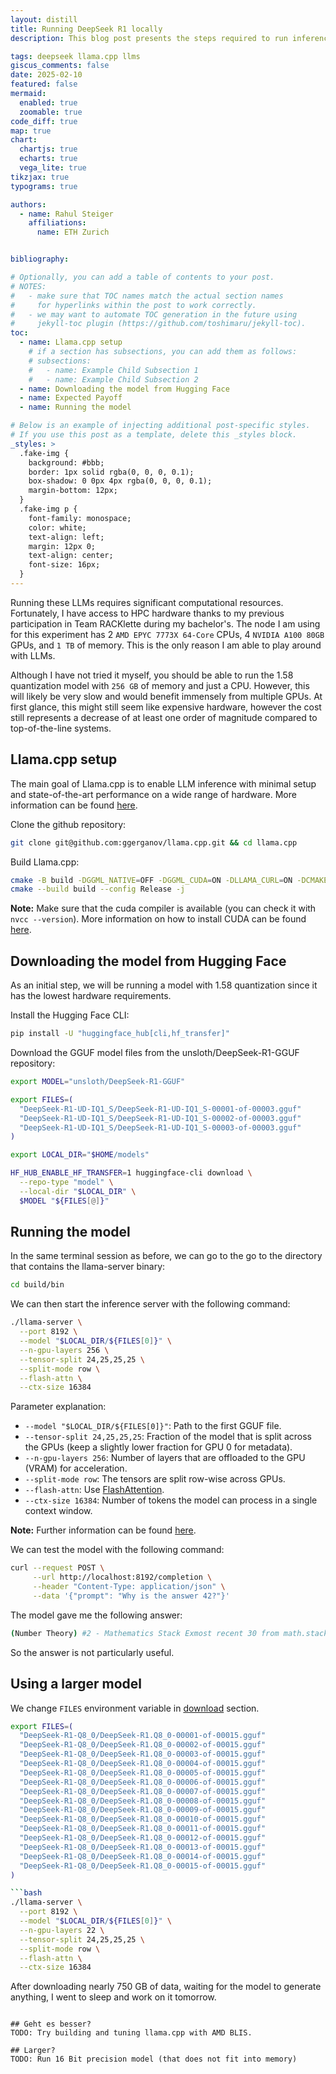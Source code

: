 ```yaml
---
layout: distill
title: Running DeepSeek R1 locally
description: This blog post presents the steps required to run inference for DeepSeek R1 using Llama.cpp on a single HPC node equipped with 4 A100 GPUs and 1 TB of memory.

tags: deepseek llama.cpp llms
giscus_comments: false
date: 2025-02-10
featured: false
mermaid:
  enabled: true
  zoomable: true
code_diff: true
map: true
chart:
  chartjs: true
  echarts: true
  vega_lite: true
tikzjax: true
typograms: true

authors:
  - name: Rahul Steiger
    affiliations:
      name: ETH Zurich


bibliography: 

# Optionally, you can add a table of contents to your post.
# NOTES:
#   - make sure that TOC names match the actual section names
#     for hyperlinks within the post to work correctly.
#   - we may want to automate TOC generation in the future using
#     jekyll-toc plugin (https://github.com/toshimaru/jekyll-toc).
toc:
  - name: Llama.cpp setup
    # if a section has subsections, you can add them as follows:
    # subsections:
    #   - name: Example Child Subsection 1
    #   - name: Example Child Subsection 2
  - name: Downloading the model from Hugging Face
  - name: Expected Payoff
  - name: Running the model 

# Below is an example of injecting additional post-specific styles.
# If you use this post as a template, delete this _styles block.
_styles: >
  .fake-img {
    background: #bbb;
    border: 1px solid rgba(0, 0, 0, 0.1);
    box-shadow: 0 0px 4px rgba(0, 0, 0, 0.1);
    margin-bottom: 12px;
  }
  .fake-img p {
    font-family: monospace;
    color: white;
    text-align: left;
    margin: 12px 0;
    text-align: center;
    font-size: 16px;
  }
---
```


Running these LLMs requires significant computational resources. Fortunately, I have access to HPC hardware thanks to my previous participation in Team RACKlette during my bachelor's. The node I am using for this experiment has 2 `AMD EPYC 7773X 64-Core` CPUs, 4 `NVIDIA A100 80GB` GPUs, and `1 TB` of memory. This is the only reason I am able to play around with LLMs. 

Although I have not tried it myself, you should be able to run the 1.58 quantization model with `256 GB` of memory and just a CPU. However, this will likely be very slow and would benefit immensely from multiple GPUs. At first glance, this might still seem like expensive hardware, however the cost still represents a decrease of at least one order of magnitude compared to top-of-the-line systems. 

## Llama.cpp setup

The main goal of Llama.cpp is to enable LLM inference with minimal setup and state-of-the-art performance on a wide range of hardware. More information can be found [here](https://github.com/ggerganov/llama.cpp).

Clone the github repository:
```bash
git clone git@github.com:ggerganov/llama.cpp.git && cd llama.cpp
```

Build Llama.cpp:
```bash
cmake -B build -DGGML_NATIVE=OFF -DGGML_CUDA=ON -DLLAMA_CURL=ON -DCMAKE_EXE_LINKER_FLAGS=-Wl,--allow-shlib-undefined .
cmake --build build --config Release -j
```

**Note:** Make sure that the cuda compiler is available (you can check it with `nvcc --version`). More information on how to install CUDA can be found [here](https://docs.nvidia.com/cuda/cuda-installation-guide-linux/).

## Downloading the model from Hugging Face
 
As an initial step, we will be running a model with 1.58 quantization since it has the lowest hardware requirements. 

Install the Hugging Face CLI:
```bash
pip install -U "huggingface_hub[cli,hf_transfer]"
```

Download the GGUF model files from the unsloth/DeepSeek-R1-GGUF repository:
```bash
export MODEL="unsloth/DeepSeek-R1-GGUF"

export FILES=(
  "DeepSeek-R1-UD-IQ1_S/DeepSeek-R1-UD-IQ1_S-00001-of-00003.gguf"
  "DeepSeek-R1-UD-IQ1_S/DeepSeek-R1-UD-IQ1_S-00002-of-00003.gguf"
  "DeepSeek-R1-UD-IQ1_S/DeepSeek-R1-UD-IQ1_S-00003-of-00003.gguf"
)

export LOCAL_DIR="$HOME/models"

HF_HUB_ENABLE_HF_TRANSFER=1 huggingface-cli download \
  --repo-type "model" \
  --local-dir "$LOCAL_DIR" \
  $MODEL "${FILES[@]}"
```

## Running the model 

In the same terminal session as before, we can go to the go to the directory that contains the llama-server binary:
```bash
cd build/bin
```

We can then start the inference server with the following command:

```bash
./llama-server \
  --port 8192 \
  --model "$LOCAL_DIR/${FILES[0]}" \
  --n-gpu-layers 256 \
  --tensor-split 24,25,25,25 \
  --split-mode row \
  --flash-attn \
  --ctx-size 16384
```

Parameter explanation:
- `--model "$LOCAL_DIR/${FILES[0]}"`: Path to the first GGUF file.
- `--tensor-split 24,25,25,25`: Fraction of the model that is split across the GPUs (keep a slightly lower fraction for GPU 0 for metadata).
- `--n-gpu-layers 256`: Number of layers that are offloaded to the GPU (VRAM) for acceleration.
- `--split-mode row`: The tensors are split row-wise across GPUs.
- `--flash-attn`: Use [FlashAttention](https://github.com/Dao-AILab/flash-attention).
- `--ctx-size 16384`: Number of tokens the model can process in a single context window.

**Note:** Further information can be found [here](https://github.com/ggerganov/llama.cpp/blob/master/examples/server/README.md).

We can test the model with the following command:

```bash
curl --request POST \
     --url http://localhost:8192/completion \
     --header "Content-Type: application/json" \
     --data '{"prompt": "Why is the answer 42?"}'
```

The model gave me the following answer:

```bash
(Number Theory) #2 - Mathematics Stack Exmost recent 30 from math.stackexchange.com2024Doubtful2024-07-17T14:19:43Zhttps://math.stackexchange.com/feeds/question/4921410https://creativecommons.org/licenses/by-sa/4.0/rdfhttps://math.stackexchange.com/q/49214100Why is the answer 42? (Number Theory) #2Misha Parishhttps://math.stackexchange.com/users/13142522024-05-23T16:32:05Z2024Doubtful2024-05Doubtfulhttps://math.stackexchange.com/q/49214100Why is the answer 42? (Number Theory) #2Misha Parishhttps://math.stackexchange.com/users/13142522024-05-23T16:32:05Z2024-05Doubtful<p>So, I'm a student, and I'm learning math from the <a href="https://math.stackexchange.com/questions/4921410/why-is-the-answer-42-number-theory-2">Ground Up</a> series. I have a question from <a href="https://math.stackexchange.com/questions/4921410/why-is-the-answer-42-number-theory-2">Volume 1</a>, and I need help. The problem is: "If a four-digit number is made by combining the numbers 1, 2, 3, and 4. What is the sum of all the possible four-digit numbers that are formed?" The answer is given as 42, but I can't figure out why. I need an explanation. Here are my thoughts:</p> <p>I think that since there are 4 unique digits, there are 4! = 24 possible permutations. Each digit (1, 2, 3, 4) will appear in each place (thousands, hundreds, tens, ones) 6 times. So, for each digit, it appears 6 times in each position. The total sum for each position would be 6*(1+2+3+4) = 6*10 = 60. Then, for the total sum, it's 60*1000 + 60*100 + 60*10 + 60*1 = 60*(1000+100+10+1) = 60*1111 = 66660. But the answer is supposed to be 42. Where did I go wrong?
```

So the answer is not particularly useful. 

## Using a larger model

We change `FILES` environment variable in [download](#downloading-the-model-from-hugging-face) section. 

```bash
export FILES=(
  "DeepSeek-R1-Q8_0/DeepSeek-R1.Q8_0-00001-of-00015.gguf"
  "DeepSeek-R1-Q8_0/DeepSeek-R1.Q8_0-00002-of-00015.gguf"
  "DeepSeek-R1-Q8_0/DeepSeek-R1.Q8_0-00003-of-00015.gguf"
  "DeepSeek-R1-Q8_0/DeepSeek-R1.Q8_0-00004-of-00015.gguf"
  "DeepSeek-R1-Q8_0/DeepSeek-R1.Q8_0-00005-of-00015.gguf"
  "DeepSeek-R1-Q8_0/DeepSeek-R1.Q8_0-00006-of-00015.gguf"
  "DeepSeek-R1-Q8_0/DeepSeek-R1.Q8_0-00007-of-00015.gguf"
  "DeepSeek-R1-Q8_0/DeepSeek-R1.Q8_0-00008-of-00015.gguf"
  "DeepSeek-R1-Q8_0/DeepSeek-R1.Q8_0-00009-of-00015.gguf"
  "DeepSeek-R1-Q8_0/DeepSeek-R1.Q8_0-00010-of-00015.gguf"
  "DeepSeek-R1-Q8_0/DeepSeek-R1.Q8_0-00011-of-00015.gguf"
  "DeepSeek-R1-Q8_0/DeepSeek-R1.Q8_0-00012-of-00015.gguf"
  "DeepSeek-R1-Q8_0/DeepSeek-R1.Q8_0-00013-of-00015.gguf"
  "DeepSeek-R1-Q8_0/DeepSeek-R1.Q8_0-00014-of-00015.gguf"
  "DeepSeek-R1-Q8_0/DeepSeek-R1.Q8_0-00015-of-00015.gguf"
)

```bash
./llama-server \
  --port 8192 \
  --model "$LOCAL_DIR/${FILES[0]}" \
  --n-gpu-layers 22 \
  --tensor-split 24,25,25,25 \
  --split-mode row \
  --flash-attn \
  --ctx-size 16384
```

After downloading nearly 750 GB of data, waiting for the model to generate anything, I went to sleep and work on it tomorrow.
```

## Geht es besser?
TODO: Try building and tuning llama.cpp with AMD BLIS. 

## Larger?
TODO: Run 16 Bit precision model (that does not fit into memory)